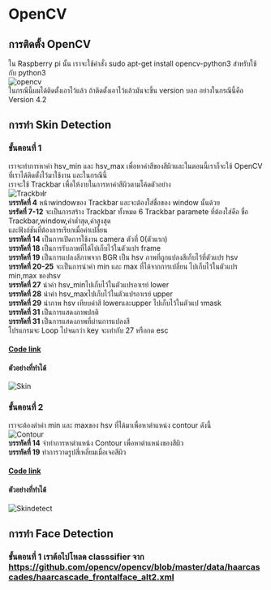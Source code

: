 # OpenCV
## การติดตั้ง OpenCV
   ใน Raspberry pi นั้น เราจะใช้คำสั่ง sudo apt-get install opencv-python3 สำหรับใช้กับ python3  
   ![opencv](https://user-images.githubusercontent.com/46487715/110500618-fa6daa80-812b-11eb-9609-9f23f039b1d3.png)  
   ในกรณีนี้ผมได้ติดตั้งเอาไว้แล้ว ถ้าติดตั้งเอาไว้แล้วมันจะขึ้น version บอก อย่างในกรณีนี้คือ Version 4.2
## การทำ Skin Detection  
 ### ขั้นตอนที่ 1
   เราจะทำการหาค่า hsv_min และ hsv_max เพื่อหาค่าสีของสีผิวและในตอนนี้เราก็จะใช้ OpenCV ที่เราได้ติดตั้งไว้มาใช้งาน และในกรณีนี้  
   เราจะใช้ Trackbar เพื่อให้งายในการหาค่าสีผิวตามโค้ดตัวอย่าง  
   ![Trackbฟr](https://user-images.githubusercontent.com/46487715/110504429-bd0b1c00-812f-11eb-9a09-dd4bea416998.png)  
   **บรรทัดที่ 4** หน้าwindowของ Trackbar และจะต้องใส่ชื่อของ window นั้นด้วย   
   **บรรัดที่ 7-12** จะเป็นการสร้าง Trackbar ทั้งหมด 6 Trackbar paramete ที่ต้องใส่คือ ชื่อ Trackbar,window,ค่าต่ำสุด,ค่าสูงสุด  
    และฟังก์ชันที่ต้องการเรียกเมื่อค่าเปลี่ยน  
   **บรรทัดที่ 14** เป็นการเปิดการใช้งาน camera ตัวที่ 0(ตัวแรก)   
   **บรรทัดที่ 18** เป็นการรับภาพที่ได้ไปเก็บไว้ในตัวแปร frame  
   **บรรทัดที่ 19** เป็นการแปลงสีภาพจาก BGR เป็น hsv ภาพที่ถูกแปลงสีเก็บไว้ที่ตัวแปร hsv  
   **บรรทัดที่ 20-25** จะเป็นการนำค่า min และ max ที่ได้จากการเปลี่ยน ไปเก็บไว้ในตัวแปร min,max ของhsv  
   **บรรทัดที่ 27** นำค่า hsv_minไปเก็บไว้ในตัวแปรอาเรย์ lower  
   **บรรทัดที่ 28** นำค่า hsv_maxไปเก็บไว้ในตัวแปรอาเรย์ upper  
   **บรรทัดที่ 29** นำภาพ hsv เทียบค่าสี lowerและupper ไปเก็บไว้ในตัวแป รmask  
   **บรรทัดที่ 31** เป็นการแสดงภาพปกติ  
   **บรรทัดที่ 31** เป็นการแสดงภาพที่ผ่านการแปลงสี  
   โปรแกรมจะ Loop ไปจนกว่า key จะเท่ากับ 27 หรือกด esc
   #### [Code link](https://github.com/5A681/Blog_-/blob/main/colorsSkin.py)
   #### ตัวอย่างที่ทำได้
   ![Skin](https://user-images.githubusercontent.com/46487715/110509831-1f1a5000-8135-11eb-915d-988ab59b03c4.png)  
  ### ขั้นตอนที่ 2
   เราจะต้องตำค่า min และ maxของ hsv ที่ได้มาเพื่อหาตำแหน่ง contour ดังนี้  
   ![Contour](https://user-images.githubusercontent.com/46487715/110513881-4bd06680-8139-11eb-8525-45daa4e2ef57.png)  
   **บรรทัดที่ 14** จำทำการหาตำแหน้ง Contour เพื่อหาตำแหน่งของสีผิว  
   **บรรทัดที่ 19** ทำการวาดรูปสี่เหลี่ยมเมื่อเจอสีผิว  
   #### [Code link](https://github.com/5A681/Blog_-/blob/main/SkinDetection.py)  
   #### ตัวอย่างที่ทำได้
   ![Skindetect](https://user-images.githubusercontent.com/46487715/110513984-6571ae00-8139-11eb-87ad-4bf98a1b7636.png)  
## การทำ Face Detection
 ### ขั้นตอนที่ 1 เราต้อไปโหลด classsifier จาก https://github.com/opencv/opencv/blob/master/data/haarcascades/haarcascade_frontalface_alt2.xml  
   
